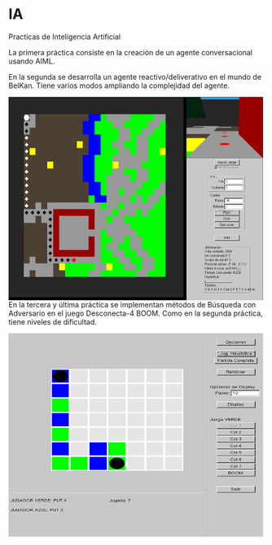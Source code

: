 # IA
Practicas de Inteligencia Artificial

La primera práctica consiste en la creación de un agente conversacional usando AIML.

En la segunda se desarrolla un agente reactivo/deliverativo en el mundo de BelKan. Tiene varios modos ampliando la complejidad del agente.

<a href="url"><img src="https://github.com/victory06/IA/blob/master/doc/P2.png" align="left" height="400" width="500" alt="centered image" ></a>


En la tercera y última práctica se implementan métodos de Búsqueda con Adversario en el juego Desconecta-4 BOOM. Como en la segunda práctica, tiene niveles de dificultad.

<a href="url"><img src="https://github.com/victory06/IA/blob/master/doc/P3.png" align="left" height="400" width="500" alt="centered image" ></a>

